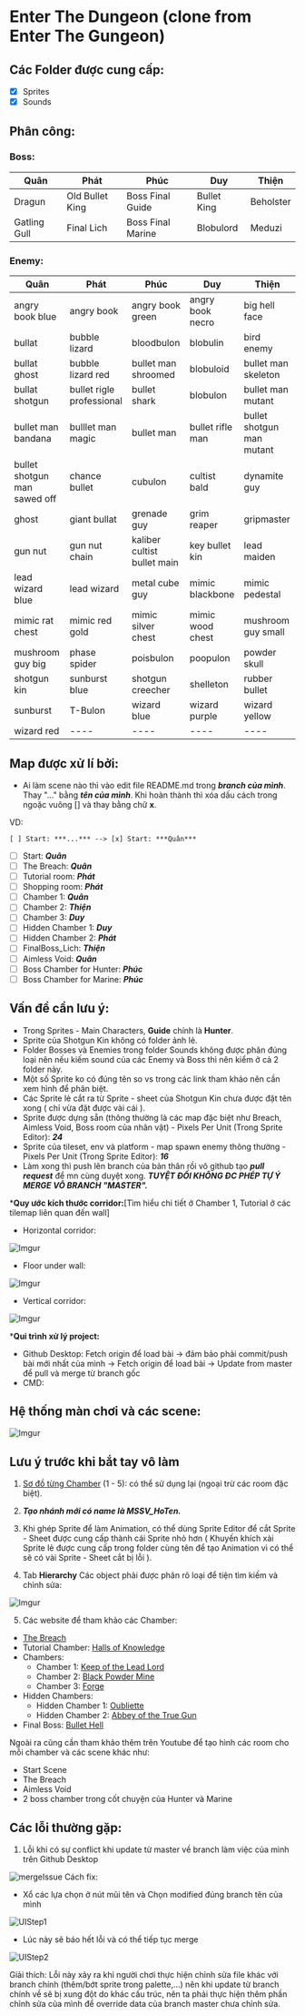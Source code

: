 # Enter The Dungeon (clone from Enter The Gungeon)
## Các Folder được cung cấp:
- [x] Sprites
- [x] Sounds

## Phân công:
### Boss:

| Quân | Phát | Phúc | Duy | Thiện |
| ----------- | ----------- | ----------- | ----------- | ----------- |
| Dragun | Old Bullet King	| Boss Final Guide | Bullet King | Beholster |
| Gatling Gull | Final Lich | Boss Final Marine | Blobulord | Meduzi |

### Enemy:
| Quân | Phát | Phúc | Duy | Thiện |
| ----------- | ----------- | ----------- | ----------- | ----------- |
| angry book blue |angry book | angry book green | angry book necro | big hell face |
|bullat	| bubble lizard	| bloodbulon | blobulin	| bird enemy |
|bullat ghost | bubble lizard red | bullet man shroomed | blobuloid | bullet man skeleton |
|bullat shotgun	| bullet rigle professional | bullet shark | blobulon | bullet man mutant |
|bullet man bandana	| bulllet man magic	| bullet man | bullet rifle man	 | bullet shotgun man mutant |
|bullet shotgun man sawed off |chance bullet | cubulon	| cultist bald | dynamite guy |
|ghost | giant bullat | grenade guy	| grim reaper | gripmaster |
|gun nut | gun nut chain | kaliber cultist bullet main	| key bullet kin | lead maiden|
|lead wizard blue | lead wizard	| metal cube guy | mimic blackbone | mimic pedestal |
|mimic rat chest | mimic red gold | mimic silver chest | mimic wood chest | mushroom guy small |
|mushroom guy big | phase spider | poisbulon | poopulon | powder skull |
|shotgun kin | sunburst blue | shotgun creecher | shelleton | rubber bullet |
|sunburst | T-Bulon	| wizard blue | wizard purple | wizard yellow |
|wizard red| ---- | ---- | ---- | ---- |

## Map được xử lí bởi:
* Ai làm scene nào thì vào edit file README.md trong ***branch của mình***. Thay "..." bằng ***tên của mình***. Khi hoàn thành thì xóa dấu cách trong ngoặc vuông [] và thay bằng chữ **x**.

VD:

    [ ] Start: ***...*** --> [x] Start: ***Quân***
 
- [ ] Start: ***Quân***
- [ ] The Breach: ***Quân***
- [ ] Tutorial room: ***Phát***
- [ ] Shopping room: ***Phát***
- [ ] Chamber 1: ***Quân***
- [ ] Chamber 2: ***Thiện***
- [ ] Chamber 3: ***Duy***
- [ ] Hidden Chamber 1: ***Duy***
- [ ] Hidden Chamber 2: ***Phát***
- [ ] FinalBoss_Lich: ***Thiện***
- [ ] Aimless Void: ***Quân***
- [ ] Boss Chamber for Hunter: ***Phúc***
- [ ] Boss Chamber for Marine: ***Phúc***

## Vấn đề cần lưu ý:
- Trong Sprites - Main Characters, **Guide** chính là **Hunter**.
- Sprite của Shotgun Kin không có folder ảnh lẻ.
- Folder Bosses và Enemies trong folder Sounds không được phân đúng loại nên nếu kiếm sound của các Enemy và Boss thì nên kiểm ở cả 2 folder này.
- Một số Sprite ko có đúng tên so vs trong các link tham khảo nên cần xem hình để phân biệt.
- Các Sprite lẻ cắt ra từ Sprite - sheet của Shotgun Kin chưa được đặt tên xong ( chỉ vừa đặt được vài cái ).
- Sprite được dựng sẵn (thông thường là các map đặc biệt như Breach, Aimless Void, Boss room của nhân vật) - Pixels Per Unit (Trong Sprite Editor): ***24***
- Sprite của tileset, env và platform - map spawn enemy thông thường - Pixels Per Unit (Trong Sprite Editor): ***16***
- Làm xong thì push lên branch của bản thân rồi vô github tạo ***pull request*** để mn cùng duyệt xong. ***TUYỆT ĐỐI KHÔNG ĐC PHÉP TỰ Ý MERGE VÔ BRANCH "MASTER".***

***Quy ước kích thước corridor:**[Tìm hiểu chi tiết ở Chamber 1, Tutorial ở các tilemap liên quan đến wall]
- Horizontal corridor:
  
![Imgur](https://imgur.com/vVfMSDg.png)
  
- Floor under wall:
  
![Imgur](https://imgur.com/4OfBeNd.png) 

- Vertical corridor:

![Imgur](https://imgur.com/bYpKH1U.png)

***Qui trình xử lý project:**
- Github Desktop: Fetch origin để load bài -> đảm bảo phải commit/push bài mới nhất của mình -> Fetch origin để load bài -> Update from master để pull và merge từ branch gốc
- CMD: 
## Hệ thống màn chơi và các scene:
![Imgur](https://i.imgur.com/de2ponc.png)

## Lưu ý trước khi bắt tay vô làm
1. [Sơ đồ từng Chamber](https://drive.google.com/file/d/1NMAKiJlCoooQzqXneosSSOAuTvSE_SlM/view) (1 - 5): có thể sử dụng lại (ngoại trừ các room đặc biệt).
2. ***Tạo nhánh mới có name là MSSV_HoTen.***

3. Khi ghép Sprite để làm Animation, có thể dùng Sprite Editor để cắt Sprite - Sheet được cung cấp thành cái Sprite nhỏ hơn ( Khuyến khích xài Sprite lẻ được cung cấp trong folder cùng tên để tạo Animation vì có thể sẽ có vài Sprite - Sheet cắt bị lỗi ).

4. Tab **Hierarchy** Các object phải được phân rõ loại để tiện tìm kiếm và chỉnh sửa:

![Imgur](https://imgur.com/YLScKYR.png)

5. Các website để tham khảo các Chamber:
- [The Breach](https://enterthegungeon.fandom.com/wiki/The_Breach?so=search)
- Tutorial Chamber: [Halls of Knowledge](https://enterthegungeon.fandom.com/wiki/Halls_of_Knowledge)
- Chambers:
  - Chamber 1: [Keep of the Lead Lord](https://enterthegungeon.fandom.com/wiki/Keep_of_the_Lead_Lord)
  - Chamber 2: [Black Powder Mine](https://enterthegungeon.fandom.com/wiki/Black_Powder_Mine)
  - Chamber 3: [Forge](https://enterthegungeon.fandom.com/wiki/Forge)
- Hidden Chambers:
  - Hidden Chamber 1: [Oubliette](https://enterthegungeon.fandom.com/wiki/Oubliette)
  - Hidden Chamber 2: [Abbey of the True Gun](https://enterthegungeon.fandom.com/wiki/Abbey_of_the_True_Gun)
- Final Boss: [Bullet Hell](https://enterthegungeon.fandom.com/wiki/Bullet_Hell)

Ngoài ra cũng cần tham khảo thêm trên Youtube để tạo hình các room cho mỗi chamber và các scene khác như:

- Start Scene
- The Breach
- Aimless Void
- 2 boss chamber trong cốt chuyện của Hunter và Marine

## Các lỗi thường gặp:
1. Lỗi khi có sự conflict khi update từ master về branch làm việc của mình trên Github Desktop

![mergeIssue](https://user-images.githubusercontent.com/30680192/224209180-c6da9537-50a2-4757-9565-52b419f780b3.png)
  Cách fix:
  - Xổ các lựa chọn ở nút mũi tên và Chọn modified đúng branch tên của mình 
  
  ![UIStep1](https://user-images.githubusercontent.com/30680192/224210068-8dd3aa7d-6013-49e0-9891-49423ac167f3.png)
  - Lúc này sẽ báo hết lỗi và có thể tiếp tục merge

![UIStep2](https://user-images.githubusercontent.com/30680192/224210381-dff738b2-5210-4899-a00b-eac920e7aa94.png)

Giải thích: Lỗi này xảy ra khi người chơi thực hiện chỉnh sửa file khác với branch chính (thêm/bớt sprite trong palette,...) nên khi update từ branch chính về sẽ bị xung đột do khác cấu trúc, nên ta phải thực hiện thêm phần chỉnh sửa của mình để override data của branch master chưa chỉnh sửa.
